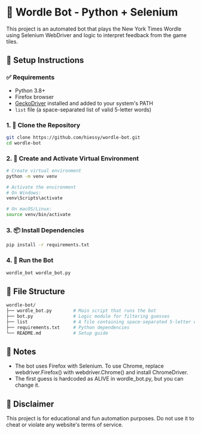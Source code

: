 # 🧠 Wordle Bot - Python + Selenium

This project is an automated bot that plays the New York Times Wordle using Selenium WebDriver and logic to interpret feedback from the game tiles.

## 🔧 Setup Instructions

### ✅ Requirements

- Python 3.8+
- Firefox browser
- [GeckoDriver](https://github.com/mozilla/geckodriver/releases) installed and added to your system's PATH
- `list` file (a space-separated list of valid 5-letter words)

### 1. 📁 Clone the Repository

```bash
git clone https://github.com/hiessy/wordle-bot.git
cd wordle-bot
```

### 2. 🐍 Create and Activate Virtual Environment
```bash
# Create virtual environment
python -m venv venv

# Activate the environment
# On Windows:
venv\Scripts\activate

# On macOS/Linux:
source venv/bin/activate
```
### 3. 📦 Install Dependencies
```bash
pip install -r requirements.txt
```
### 4. 🏁 Run the Bot
```bash
wordle_bot wordle_bot.py
```
## 📄 File Structure
```bash
wordle-bot/
├── wordle_bot.py        # Main script that runs the bot
├── bot.py               # Logic module for filtering guesses
├── list                 # A file containing space-separated 5-letter words
├── requirements.txt     # Python dependencies
└── README.md            # Setup guide
```
## 🧪 Notes
* The bot uses Firefox with Selenium. To use Chrome, replace webdriver.Firefox() with webdriver.Chrome() and install ChromeDriver.
* The first guess is hardcoded as ALIVE in wordle_bot.py, but you can change it.

## 🤖 Disclaimer
This project is for educational and fun automation purposes. Do not use it to cheat or violate any website's terms of service.